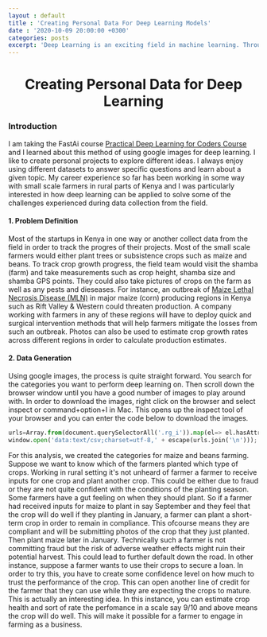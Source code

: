 ```yaml
---
layout : default
title : 'Creating Personal Data For Deep Learning Models'
date : '2020-10-09 20:00:00 +0300'
categories: posts
excerpt: 'Deep Learning is an exciting field in machine learning. Through deep learning, data scientists have access to a variety of tools to play around with datasets and to test different hypotheses. For instance if we wanted to quickly create  deep learning model to classify car types, we will first search online for any publicly available datasets such as [Standford's cars dataset](https://ai.stanford.edu/~jkrause/cars/car_dataset.html#:~:text=Overview,or%202012%20BMW%20M3%20coupe.). However if you are working on an edge case problem you won't have readily available dataset for easy download. In this article, I look at one of the ways to generate data for your deep learning projects'
---
```

# <center>Creating Personal Data for Deep Learning</center>

### Introduction
I am taking the FastAi course [Practical Deep Learning for Coders Course](https://course19.fast.ai/) and I learned about this method of using google images for deep learning. I like to create personal projects to explore different ideas. I always enjoy using different datasets to answer specific questions and learn about a given topic. My career experience so far has been working in some way with small scale farmers in rural parts of Kenya and I was particularly interested in how deep learning can be applied to solve some of the challenges experienced during data collection from the field.

#### 1. Problem Definition
Most of the startups in Kenya in one way or another collect data from the field in order to track the progres of their projects. Most of the small scale farmers would either plant trees or subsistence crops such as maize and beans. To track crop growth progress, the field team would visit the shamba (farm) and take measurements such as crop height, shamba size and shamba GPS points. They could also take pictures of crops on the farm as well as any pests and dieseases. For instance, an outbreak of [Maize Lethal Necrosis Disease (MLN)](https://www.tandfonline.com/doi/full/10.1080/23311932.2019.1705746) in major maize (corn) producing regions in Kenya such as Rift Valley & Western could threaten production. A company working with farmers in any of these regions will have to deploy quick and surgical intervention methods that will help farmers mitigate the losses from such an outbreak.
Photos can also be used to estimate crop growth rates across different regions in order to calculate production estimates.

#### 2. Data Generation

Using google images, the process is quite straight forward. You search for the categories you want to perform deep learning on. Then scroll down the browser window until you have a good number of images to play around with. In order to download the images, right click on the browser and select inspect or command+option+I in Mac. This opens up the inspect tool of your browser and you can enter the code below to download the images. 

```python
urls=Array.from(document.querySelectorAll('.rg_i')).map(el=> el.hasAttribute('data-src')?el.getAttribute('data-src'):el.getAttribute('data-iurl'));
window.open('data:text/csv;charset=utf-8,' + escape(urls.join('\n')));
```

For this analysis, we created the categories for maize and beans farming. Suppose we want to know which of the farmers planted which type of crops. Working in rural setting it's not unheard of farmer a farmer to receive inputs for one crop and plant another crop. This could be either due to fraud or they are not quite confident with the conditions of the planting season. Some farmers have a gut feeling on when they should plant. So if a farmer had received inputs for maize to plant in say September and they feel that the crop will do well if they planting in January, a farmer can plant a short-term crop in order to remain in compliance. This ofcourse means they are compliant and will be submitting photos of the crop that they just planted. Then plant maize later in January. Technically such a farmer is not committing fraud but the risk of adverse weather effects might ruin their potential harvest. This could lead to further default down the road.
In other instance, suppose a farmer wants to use their crops to secure a loan. In order to try this, you have to create some confidence level on how much to trust the performance of the crop. This can open another line of credit for the farmer that they can use while they are expecting the crops to mature. This is actually an interesting idea. In this instance, you can estimate crop health and sort of rate the perfomance in a scale say 9/10 and above means the crop will do well. This will make it possible for a farmer to engage in farming as a business.

